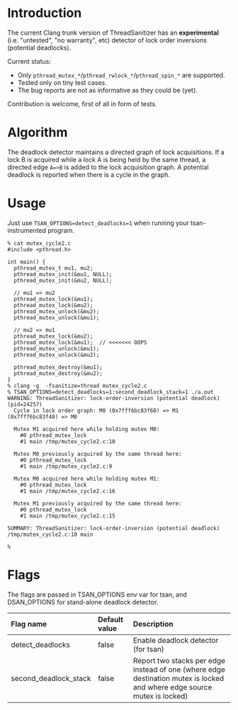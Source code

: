 # Introduction #

The current Clang trunk version of ThreadSanitizer has an **experimental**
(i.e. "untested", "no warranty", etc) detector of lock order inversions (potential deadlocks).

Current status:
  * Only `pthread_mutex_*`/`pthread_rwlock_*`/`pthread_spin_*` are supported.
  * Tested only on tiny test cases.
  * The bug reports are not as informative as they could be (yet).

Contribution is welcome, first of all in form of tests.

# Algorithm #
The deadlock detector maintains a directed graph of lock acquisitions.
If a lock B is acquired while a lock A is being held by the same thread,
a directed edge `A=>B` is added to the lock acquisition graph.
A potential deadlock is reported when there is a cycle in the graph.

# Usage #
Just use `TSAN_OPTIONS=detect_deadlocks=1` when running your tsan-instrumented program.
```
% cat mutex_cycle2.c 
#include <pthread.h>

int main() {
  pthread_mutex_t mu1, mu2;
  pthread_mutex_init(&mu1, NULL);
  pthread_mutex_init(&mu2, NULL);

  // mu1 => mu2
  pthread_mutex_lock(&mu1);
  pthread_mutex_lock(&mu2);
  pthread_mutex_unlock(&mu2);
  pthread_mutex_unlock(&mu1);

  // mu2 => mu1
  pthread_mutex_lock(&mu2);
  pthread_mutex_lock(&mu1);  // <<<<<<< OOPS
  pthread_mutex_unlock(&mu1);
  pthread_mutex_unlock(&mu2);

  pthread_mutex_destroy(&mu1);
  pthread_mutex_destroy(&mu2);
}
% clang -g  -fsanitize=thread mutex_cycle2.c
% TSAN_OPTIONS=detect_deadlocks=1:second_deadlock_stack=1 ./a.out 
WARNING: ThreadSanitizer: lock-order-inversion (potential deadlock) (pid=24257)
  Cycle in lock order graph: M0 (0x7fff6bc83f68) => M1 (0x7fff6bc83f40) => M0
  
  Mutex M1 acquired here while holding mutex M0:
    #0 pthread_mutex_lock
    #1 main /tmp/mutex_cycle2.c:10
    
  Mutex M0 previously acquired by the same thread here:
    #0 pthread_mutex_lock
    #1 main /tmp/mutex_cycle2.c:9
    
  Mutex M0 acquired here while holding mutex M1:
    #0 pthread_mutex_lock
    #1 main /tmp/mutex_cycle2.c:16
    
  Mutex M1 previously acquired by the same thread here:
    #0 pthread_mutex_lock
    #1 main /tmp/mutex_cycle2.c:15
    
SUMMARY: ThreadSanitizer: lock-order-inversion (potential deadlock) /tmp/mutex_cycle2.c:10 main

% 
```

# Flags #
The flags are passed in TSAN\_OPTIONS env var for tsan, and DSAN\_OPTIONS for stand-alone deadlock detector.

| Flag name | Default value | Description |
|:----------|:--------------|:------------|
| detect\_deadlocks | false | Enable deadlock detector (for tsan) |
| second\_deadlock\_stack | false | Report two stacks per edge instead of one (where edge destination mutex is locked and where edge source mutex is locked) |